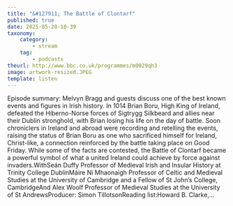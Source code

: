 ```yaml
---
title: "&#127911; The Battle of Clontarf"
published: true
date: 2025-05-20-10-39
taxonomy:
    category:
        - stream
    tag:
        - podcasts
theurl: http://www.bbc.co.uk/programmes/m0029qh3
image: artwork-resized.JPEG
template: listen
---
```


Episode summary: Melvyn Bragg and guests discuss one of the best known events and figures in Irish history. In 1014 Brian Boru, High King of Ireland, defeated the Hiberno-Norse forces of Sigtrygg Silkbeard and allies near their Dublin stronghold, with Brian losing his life on the day of battle. Soon chroniclers in Ireland and abroad were recording and retelling the events, raising the status of Brian Boru as one who sacrificed himself for Ireland, Christ-like, a connection reinforced by the battle taking place on Good Friday. While some of the facts are contested, the Battle of Clontarf became a powerful symbol of what a united Ireland could achieve by force against invaders.WithSe&aacute;n Duffy Professor of Medieval Irish and Insular History at Trinity College DublinM&aacute;ire N&iacute; Mhaonaigh Professor of Celtic and Medieval Studies at the University of Cambridge and a Fellow of St John&rsquo;s College, CambridgeAnd Alex Woolf Professor of Medieval Studies at the University of St AndrewsProducer: Simon TillotsonReading list:Howard B. Clarke,&hellip;
